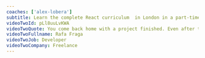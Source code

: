 ```yaml
---
coaches: ['alex-lobera']
subtitle: Learn the complete React curriculum  in London in a part-time training while keeping up with work
videoTwoId: pLl8uuLvKWA
videoTwoQuote: You come back home with a project finished. Even after the training we received plenty of material for continuing learning
videoTwoFullname: Rafa Fraga
videoTwoJob: Developer
videoTwoCompany: Freelance
---
```

